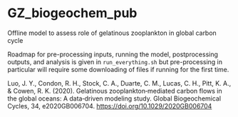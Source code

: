 # GZ_biogeochem_pub
Offline model to assess role of gelatinous zooplankton in global carbon cycle

Roadmap for pre-processing inputs, running the model, postprocessing outputs, and analysis is given in `run_everything.sh` but pre-processing in particular will require some downloading of files if running for the first time.

Luo, J. Y.,  Condon, R. H.,  Stock, C. A.,  Duarte, C. M.,  Lucas, C. H.,  Pitt, K. A., &  Cowen, R. K. (2020). Gelatinous zooplankton‐mediated carbon flows in the global oceans: A data‐driven modeling study. Global Biogeochemical Cycles,  34, e2020GB006704. https://doi.org/10.1029/2020GB006704
